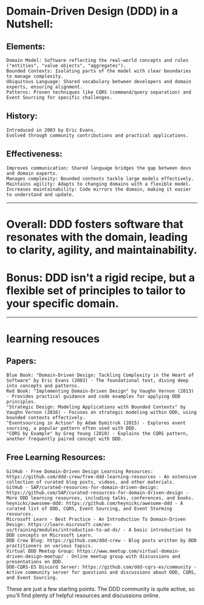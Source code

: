 # Domain-Driven Design (DDD) in a Nutshell:

## Elements:

    Domain Model: Software reflecting the real-world concepts and rules ("entities", "value objects", "aggregates").
    Bounded Contexts: Isolating parts of the model with clear boundaries to manage complexity.
    Ubiquitous Language: Shared vocabulary between developers and domain experts, ensuring alignment.
    Patterns: Proven techniques like CQRS (command/query separation) and Event Sourcing for specific challenges.

## History:

    Introduced in 2003 by Eric Evans.
    Evolved through community contributions and practical applications.

## Effectiveness:

    Improves communication: Shared language bridges the gap between devs and domain experts.
    Manages complexity: Bounded contexts tackle large models effectively.
    Maintains agility: Adapts to changing domains with a flexible model.
    Increases maintainability: Code mirrors the domain, making it easier to understand and update.

---

# Overall: DDD fosters software that resonates with the domain, leading to clarity, agility, and maintainability.

# Bonus: DDD isn't a rigid recipe, but a flexible set of principles to tailor to your specific domain.

---
# learning resouces 
## Papers:

    Blue Book: "Domain-Driven Design: Tackling Complexity in the Heart of Software" by Eric Evans (2003) - The foundational text, diving deep into concepts and patterns.
    Red Book: "Implementing Domain-Driven Design" by Vaughn Vernon (2013) - Provides practical guidance and code examples for applying DDD principles.
    "Strategic Design: Modeling Applications with Bounded Contexts" by Vaughn Vernon (2016) - Focuses on strategic modeling within DDD, using bounded contexts effectively.
    "Eventsourcing in Action" by Adam Dymitruk (2015) - Explores event sourcing, a popular pattern often used with DDD.
    "CQRS by Example" by Greg Young (2010) - Explains the CQRS pattern, another frequently paired concept with DDD.

## Free Learning Resources:

    GitHub - Free Domain-Driven Design Learning Resources: https://github.com/ddd-crew/free-ddd-learning-resources - An extensive collection of curated blog posts, videos, and other materials.
    GitHub - SAP/curated-resources-for-domain-driven-design: https://github.com/SAP/curated-resources-for-domain-driven-design - More DDD learning resources, including talks, conferences, and books.
    heynickc/awesome-ddd: https://github.com/heynickc/awesome-ddd - A curated list of DDD, CQRS, Event Sourcing, and Event Storming resources.
    Microsoft Learn - Best Practice - An Introduction To Domain-Driven Design: https://learn.microsoft.com/en-us/training/modules/introduction-to-ad-ds/ - A basic introduction to DDD concepts on Microsoft Learn.
    DDD Crew Blog: https://github.com/ddd-crew - Blog posts written by DDD practitioners on various topics.
    Virtual DDD Meetup Group: https://www.meetup.com/virtual-domain-driven-design-meetup/ - Online meetup group with discussions and presentations on DDD.
    DDD-CQRS-ES Discord Server: https://github.com/ddd-cqrs-es/community - Active community server for questions and discussions about DDD, CQRS, and Event Sourcing.

These are just a few starting points. The DDD community is quite active, so you'll find plenty of helpful resources and discussions online.
